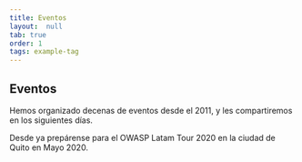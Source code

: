 ```yaml
---
title: Eventos
layout:  null
tab: true
order: 1
tags: example-tag
---
```


## Eventos

Hemos organizado decenas de eventos desde el 2011, y les compartiremos en los siguientes días.

Desde ya prepárense para el OWASP Latam Tour 2020 en la ciudad de Quito en Mayo 2020.